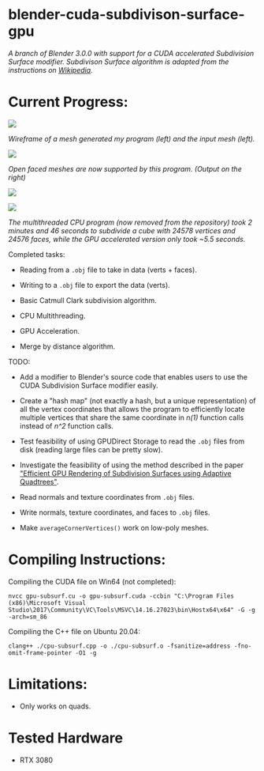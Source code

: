 # blender-cuda-subdivison-surface-gpu

*A branch of Blender 3.0.0 with support for a CUDA accelerated Subdivision Surface modifier. Subdivison Surface algorithm is adapted from the instructions on [Wikipedia](https://en.wikipedia.org/wiki/Catmull%E2%80%93Clark_subdivision_surface).*

# Current Progress:

![](https://i.imgur.com/gZAbyqv.png?raw=true)

*Wireframe of a mesh generated my program (left) and the input mesh (left).*

![](https://i.imgur.com/MfCeLJB.png?raw=true)

*Open faced meshes are now supported by this program. (Output on the right)*

![](https://i.imgur.com/Z9CokPC.png?raw=true)

![](https://i.imgur.com/pbs97J1.png?raw=true)

*The multithreaded CPU program (now removed from the repository) took 2 minutes and 46 seconds to subdivide a cube with 24578 vertices and 24576 faces, while the GPU accelerated version only took ~5.5 seconds.*

Completed tasks:

- Reading from a `.obj` file to take in data (verts + faces).

- Writing to a `.obj` file to export the data (verts).

- Basic Catmull Clark subdivision algorithm.

- CPU Multithreading.

- GPU Acceleration.

- Merge by distance algorithm.

TODO:

- Add a modifier to Blender's source code that enables users to use the CUDA Subdivision Surface modifier easily.

- Create a "hash map" (not exactly a hash, but a unique representation) of all the vertex coordinates that allows the program to efficiently locate multiple vertices that share the same coordinate in *n(1)* function calls instead of *n^2* function calls.

- Test feasibility of using GPUDirect Storage to read the `.obj` files from disk (reading large files can be pretty slow).

- Investigate the feasibility of using the method described in the paper ["Efficient GPU Rendering of Subdivision Surfaces using Adaptive Quadtrees"](http://www.graphics.stanford.edu/~niessner/papers/2016/4subdiv/brainerd2016efficient.pdf).

- Read normals and texture coordinates from `.obj` files.

- Write normals, texture coordinates, and faces to `.obj` files.

- Make `averageCornerVertices()` work on low-poly meshes.

# Compiling Instructions:

Compiling the CUDA file on Win64 (not completed):

`nvcc gpu-subsurf.cu -o gpu-subsurf.cuda -ccbin "C:\Program Files (x86)\Microsoft Visual Studio\2017\Community\VC\Tools\MSVC\14.16.27023\bin\Hostx64\x64" -G -g -arch=sm_86`

Compiling the C++ file on Ubuntu 20.04:

`clang++ ./cpu-subsurf.cpp -o ./cpu-subsurf.o -fsanitize=address -fno-omit-frame-pointer -O1 -g`

# Limitations:

- Only works on quads.

# Tested Hardware

- RTX 3080